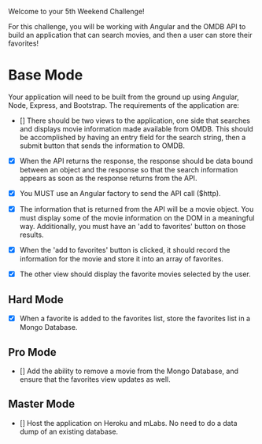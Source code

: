 Welcome to your 5th Weekend Challenge!

For this challenge, you will be working with Angular and the OMDB API to build an application that can search movies, and then a user can store their favorites!

# Base Mode
Your application will need to be built from the ground up using Angular, Node, Express, and Bootstrap. The requirements of the application are:

  - [] There should be two views to the application, one side that searches and displays movie information made available from OMDB. This should be accomplished by having an entry field for the search string, then a submit button that sends the information to OMDB.

  - [x] When the API returns the response, the response should be data bound between an object and the response so that the search information appears as soon as the response returns from the API.

  - [x] You MUST use an Angular factory to send the API call ($http).

  - [x] The information that is returned from the API will be a movie object. You must display some of the movie information on the DOM in a meaningful way. Additionally, you must have an 'add to favorites' button on those results.

 - [x] When the 'add to favorites' button is clicked, it should record the information for the movie and store it into an array of favorites.

 - [x] The other view should display the favorite movies selected by the user.

## Hard Mode
 - [x] When a favorite is added to the favorites list, store the favorites list in a Mongo Database.

## Pro Mode
 - [] Add the ability to remove a movie from the Mongo Database, and ensure that the favorites view updates as well.

## Master Mode
 - [] Host the application on Heroku and mLabs. No need to do a data dump of an existing database.
